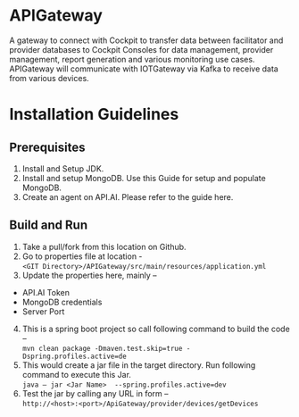# APIGateway
A gateway to connect with Cockpit to transfer data between facilitator and provider databases to Cockpit Consoles for data management, provider management, report generation and various monitoring use cases. APIGateway will communicate with IOTGateway via Kafka to receive data from various devices.

# Installation Guidelines
## Prerequisites
1. Install and Setup JDK.  
2. Install and setup MongoDB. Use this Guide for setup and populate MongoDB.  
3. Create an agent on API.AI. Please refer to the guide here.   

## Build and Run
1. Take a pull/fork from this location on Github.  
2. Go to properties file at location -  
    `<GIT Directory>/APIGateway/src/main/resources/application.yml`  
3. Update the properties here, mainly –  
* API.AI Token  
* MongoDB credentials  
* Server Port  
  
4. This is a spring boot project so call following command to build the code –  
    `mvn clean package -Dmaven.test.skip=true -Dspring.profiles.active=de`  
5. This would create a jar file in the target directory. Run following command to execute this Jar.  
    `java – jar <Jar Name>  --spring.profiles.active=dev`  
6. Test the jar by calling any URL in form –  
    `http://<host>:<port>/ApiGateway/provider/devices/getDevices`  
